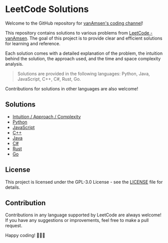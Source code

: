 # LeetCode Solutions

Welcome to the GitHub repository for [vanAmsen's coding channel](https://www.youtube.com/channel/UCK3RD5HI2m5tstY-qHCDYjg)!

This repository contains solutions to various problems from [LeetCode - vanAmsen](https://leetcode.com/vanAmsen/). The goal of this project is to provide clear and efficient solutions for learning and reference.

Each solution comes with a detailed explanation of the problem, the intuition behind the solution, the approach used, and the time and space complexity analysis.

> Solutions are provided in the following languages: Python, Java, JavaScript, C++, C#, Rust, Go. 

Contributions for solutions in other languages are also welcome!

## Solutions 

- [Intuition / Approach / Complexity](solutions/)
- [Python](solutions/python)
- [JavaScript](solutions/javascript)
- [C++](solutions/cpp)
- [Java](solutions/java)
- [C#](solutions/csharp)
- [Rust](solutions/rust)
- [Go](solutions/go)

## License

This project is licensed under the GPL-3.0 License - see the [LICENSE](LICENSE) file for details.

## Contribution

Contributions in any language supported by LeetCode are always welcome! If you have any suggestions or improvements, feel free to make a pull request.

Happy coding! 🎉👩‍💻
